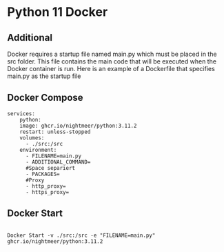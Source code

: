 # Python 11 Docker

## Additional


Docker requires a startup file named main.py which must be placed in the src folder. This file contains the main code that will be executed when the Docker container is run.
Here is an example of a Dockerfile that specifies main.py as the startup file

## Docker Compose

```
services:
    python:
    image: ghcr.io/nightmeer/python:3.11.2
    restart: unless-stopped
    volumes:
      - ./src:/src
    environment:
      - FILENAME=main.py
      - ADDITIONAL_COMMAND=
      #Space separiert
      - PACKAGES=
      #Proxy
      - http_proxy=
      - https_proxy=
```

## Docker Start
```

Docker Start -v ./src:/src -e "FILENAME=main.py" ghcr.io/nightmeer/python:3.11.2 

```
